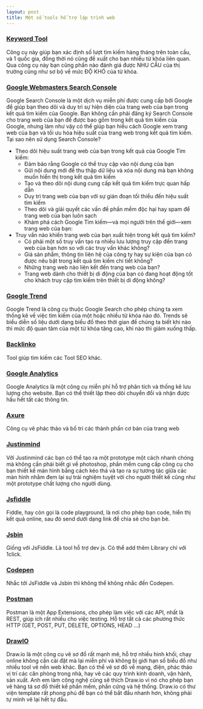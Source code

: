 ```yaml
---
layout: post
title: Một số tools hỗ trợ lập trình web
---
```


### [Keyword Tool](https://keywordtool.io/google)
Công cụ này giúp bạn xác định số lượt tìm kiếm hàng tháng trên toàn cầu, và 1 quốc gia, đồng thời nó cũng đề xuất cho bạn nhiều từ khóa liên quan. Qua công cụ này bạn cũng phần nào đánh giá được NHU CẦU của thị trường cũng như sơ bộ về mức ĐỘ KHÓ của từ khóa.

### [Google Webmasters Search Console](https://www.google.com/webmasters)
Google Search Console là một dịch vụ miễn phí được cung cấp bởi Google để giúp bạn theo dõi và duy trì sự hiện diện của trang web của bạn trong kết quả tìm kiếm của Google. Bạn không cần phải đăng ký Search Console cho trang web của bạn để được bao gồm trong kết quả tìm kiếm của Google, nhưng làm như vậy có thể giúp bạn hiểu cách Google xem trang web của bạn và tối ưu hóa hiệu suất của trang web trong kết quả tìm kiếm.
Tại sao nên sử dụng Search Console?
* Theo dõi hiệu suất trang web của bạn trong kết quả của Google Tìm kiếm:
    * Đảm bảo rằng Google có thể truy cập vào nội dung của bạn
    * Gửi nội dung mới để thu thập dữ liệu và xóa nội dung mà bạn không muốn hiển thị trong kết quả tìm kiếm
    * Tạo và theo dõi nội dung cung cấp kết quả tìm kiếm trực quan hấp dẫn
    * Duy trì trang web của bạn với sự gián đoạn tối thiểu đến hiệu suất tìm kiếm
    * Theo dõi và giải quyết các vấn đề phần mềm độc hại hay spam để trang web của bạn luôn sạch
    * Khám phá cách Google Tìm kiếm—và mọi người trên thế giới—xem trang web của bạn:
* Truy vấn nào khiến trang web của bạn xuất hiện trong kết quả tìm kiếm?
    * Có phải một số truy vấn tạo ra nhiều lưu lượng truy cập đến trang web của bạn hơn so với các truy vấn khác không?
    * Giá sản phẩm, thông tin liên hệ của công ty hay sự kiện của bạn có được nêu bật trong kết quả tìm kiếm chi tiết không?
    * Những trang web nào liên kết đến trang web của bạn?
    * Trang web dành cho thiết bị di động của bạn có đang hoạt động tốt cho khách truy cập tìm kiếm trên thiết bị di động không?

### [Google Trend](https://trends.google.com.vn/trends/?geo=VN)
Google Trend là công cụ thuộc Google Search cho phép chúng ta xem thống kê về việc tìm kiếm của một hoặc nhiều từ khóa nào đó. Trends sẽ biểu diễn số liệu dưới dạng biểu đồ theo thời gian để chúng ta biết khi nào thì mức độ quan tâm của một từ khóa tăng cao, khi nào thì giảm xuống thấp.

### [Backlinko](https://backlinko.com/seo-tools)
Tool giúp tìm kiếm các Tool SEO khác.

### [Google Analytics](https://analytics.google.com/analytics/web/)

Google Analytics là một công cụ miễn phí hỗ trợ phân tích và thống kê lưu lượng cho website. Bạn có thể thiết lập theo dõi chuyển đổi và nhận được hầu hết tất các thông tin.

### [Axure](https://www.axure.com/)
Công cụ vẽ phác thảo và bố trí các thành phần cơ bản của trang web

### [Justinmind](https://www.justinmind.com/)
Với Justinmind các bạn có thể tạo ra một prototype một cách nhanh chóng mà không cần phải biết gì về photoshop, phần mềm cung cấp công cụ cho bạn thiết kế màn hình bằng cách kéo thả và tạo ra sự tương tác giữa các màn hình nhằm đem lại sự trải nghiệm tuyệt vời cho người thiết kế cũng như một prototype chất lượng cho người dùng.


### [Jsfiddle](https://jsfiddle.net/)
Fiddle, hay còn gọi là code playground, là nơi cho phép bạn code, hiển thị kết quả online, sau đó send dưới dạng link để chia sẻ cho bạn bè.

### [Jsbin](https://jsbin.com)
Giống với JsFiddle. Là tool hỗ trợ dev js. Có thể add thêm Library chỉ với 1click.

### [Codepen](https://codepen.io/)
Nhắc tới JsFiddle và Jsbin thì không thể không nhắc đến Codepen.

### [Postman](https://www.getpostman.com/)
Postman là một App Extensions, cho phép làm việc với các API, nhất là REST, giúp ích rất nhiều cho việc testing. Hỗ trợ tất cả các phương thức HTTP (GET, POST, PUT, DELETE, OPTIONS, HEAD ...) 

### [DrawIO](https://www.draw.io/)
Draw.io là một công cụ vẽ sơ đồ rất mạnh mẽ, hỗ trợ nhiều hình khối, chạy online không cần cài đặt mà lại miễn phí và không bị giới hạn số biểu đồ như nhiều tool vẽ nền web khác. Bạn có thể vẽ sơ đồ về mạng, điện, phác thảo vị trí các căn phòng trong nhà, hay vẽ các quy trình kinh doanh, vận hành, sản xuất. Anh em làm công nghệ cũng sẽ thích Draw.io vì nó cho phép bạn vẽ hàng tá sơ đồ thiết kế phần mềm, phần cứng và hệ thống. Draw.io có thư viện template rất phong phú để bạn có thể bắt đầu nhanh hơn, không phải tự mình vẽ lại hết tự đầu.